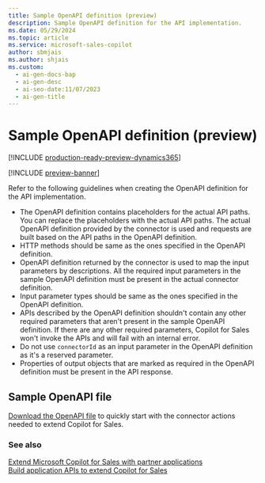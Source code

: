 ```yaml
---
title: Sample OpenAPI definition (preview)
description: Sample OpenAPI definition for the API implementation.
ms.date: 05/29/2024
ms.topic: article
ms.service: microsoft-sales-copilot
author: sbmjais
ms.author: shjais
ms.custom:
  - ai-gen-docs-bap
  - ai-gen-desc
  - ai-seo-date:11/07/2023
  - ai-gen-title
---
```


# Sample OpenAPI definition (preview)

[!INCLUDE [production-ready-preview-dynamics365](~/../shared-content/shared/preview-includes/production-ready-preview-dynamics365.md)]

[!INCLUDE [preview-banner](~/../shared-content/shared/preview-includes/preview-banner.md)]

Refer to the following guidelines when creating the OpenAPI definition for the API implementation.

- The OpenAPI definition contains placeholders for the actual API paths. You can replace the placeholders with the actual API paths. The actual OpenAPI definition provided by the connector is used and requests are built based on the API paths in the OpenAPI definition.
- HTTP methods should be same as the ones specified in the OpenAPI definition.
- OpenAPI definition returned by the connector is used to map the input parameters by descriptions. All the required input parameters in the sample OpenAPI definition must be present in the actual connector definition.
- Input parameter types should be same as the ones specified in the OpenAPI definition. 
- APIs described by the OpenAPI definition shouldn't contain any other required parameters that aren't present in the sample OpenAPI definition. If there are any other required parameters, Copilot for Sales won't invoke the APIs and will fail with an internal error.
- Do not use `connectorId` as an input parameter in the OpenAPI definition as it's a reserved parameter.
- Properties of output objects that are marked as required in the OpenAPI definition must be present in the API response.

## Sample OpenAPI file

[Download the OpenAPI file](https://go.microsoft.com/fwlink/p/?linkid=2272334) to quickly start with the connector actions needed to extend Copilot for Sales.

### See also

[Extend Microsoft Copilot for Sales with partner applications](extend-copilot-for-sales.md)<br>
[Build application APIs to extend Copilot for Sales](build-apis.md)